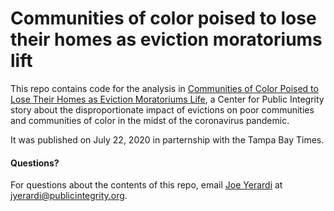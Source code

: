 # Communities of color poised to lose their homes as eviction moratoriums lift

This repo contains code for the analysis in [Communities of Color Poised to Lose Their Homes as Eviction Moratoriums Life](https://publicintegrity.org/health/coronavirus-and-inequality/communities-of-color-homes-coronavirus-evictions-moratoriums-lift/), a Center for Public Integrity story about the disproportionate impact of evictions on poor communities and communities of color in the midst of the coronavirus pandemic.

It was published on July 22, 2020 in parternship with the Tampa Bay Times.

#### Questions?
For questions about the contents of this repo, email [Joe Yerardi](https://publicintegrity.org/author/joe-yerardi/) at jyerardi@publicintegrity.org.
